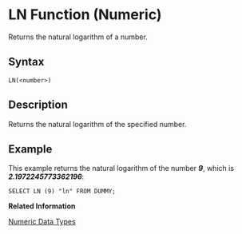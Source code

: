 <!-- loio20e37b49751910148948cbf4dbb66310 -->

# LN Function \(Numeric\)

Returns the natural logarithm of a number.



<a name="loio20e37b49751910148948cbf4dbb66310__sql_function_ln_1sql_function_ln_syntax"/>

## Syntax

```
LN(<number>)
```



<a name="loio20e37b49751910148948cbf4dbb66310__sql_function_ln_1sql_function_ln_description"/>

## Description

Returns the natural logarithm of the specified number.



<a name="loio20e37b49751910148948cbf4dbb66310__sql_function_ln_1sql_function_ln_examples"/>

## Example

This example returns the natural logarithm of the number ***9***, which is ***2.1972245773362196***:

```
SELECT LN (9) "ln" FROM DUMMY;
```

**Related Information**  


[Numeric Data Types](../numeric-data-types-4ee2f26.md "Numeric data types are used to store numeric information.")

